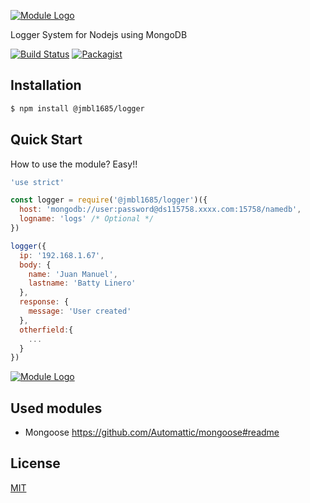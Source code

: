 [![Module Logo](https://image.ibb.co/f4cWVL/nodejs-6-569582.png)](https://www.npmjs.com/package/@jmbl1685/logger)

Logger System for Nodejs using MongoDB

[![Build Status](https://travis-ci.org/jmbl1685/jmbl1685-logger.svg?branch=master)](https://travis-ci.org/jmbl1685/jmbl1685-logger)
[![Packagist](https://img.shields.io/packagist/l/doctrine/orm.svg)](https://github.com/jmbl1685/jmbl1685-logger#readme)

## Installation

```sh
$ npm install @jmbl1685/logger
```

## Quick Start


How to use the module? Easy!!

```js
'use strict'

const logger = require('@jmbl1685/logger')({
  host: 'mongodb://user:password@ds115758.xxxx.com:15758/namedb',
  logname: 'logs' /* Optional */
})

logger({
  ip: '192.168.1.67',
  body: {
    name: 'Juan Manuel',
    lastname: 'Batty Linero'
  },
  response: {
    message: 'User created'
  },
  otherfield:{
    ...
  }
})
```
[![Module Logo](https://image.ibb.co/i6NvPf/examaple.png)](https://www.npmjs.com/package/@jmbl1685/logger)

## Used modules
* Mongoose https://github.com/Automattic/mongoose#readme


## License

[MIT](https://github.com/angular/angular.js/blob/master/LICENSE)
